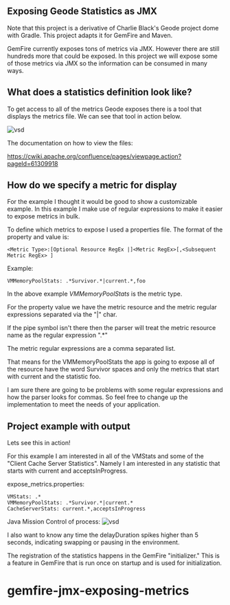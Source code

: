 ## Exposing Geode Statistics as JMX

Note that this project is a derivative of Charlie Black's Geode project dome with Gradle. This project adapts it for GemFire and Maven.

GemFire currently exposes tons of metrics via JMX.  However there are still hundreds more that could be exposed.   In this project we will expose some of those metrics via JMX so the information can be consumed in many ways.   

##  What does a statistics definition look like?

To get access to all of the metrics Geode exposes there is a tool that displays the metrics file.    We can see that tool in action below.

![vsd](/images/vsd.png)

The documentation on how to view the files:

https://cwiki.apache.org/confluence/pages/viewpage.action?pageId=61309918

##  How do we specify a metric for display

For the example I thought it would be good to show a customizable example.   In this example I make use of regular expressions to make it easier to expose metrics in bulk.

To define which metrics to expose I used a properties file.   The format of the property and value is:

```
<Metric Type>:[Optional Resource RegEx |]<Metric RegEx>[,<Subsequent Metric RegEx> ]
```

Example:
```
VMMemoryPoolStats: .*Survivor.*|current.*,foo
```
In the above example *VMMemoryPoolStats* is the metric type.   

For the property value we have the metric resource and the metric regular expressions separated via the "|" char.   

If the pipe symbol isn't there then the parser will treat the metric resource name as the regular expression ".\*"

The metric regular expressions are a comma separated list.

That means for the VMMemoryPoolStats the app is going to expose all of the resource have the word Survivor spaces and only the metrics that start with current and the statistic foo.

I am sure there are going to be problems with some regular expressions and how the parser looks for commas.   So feel free to change up the implementation to meet the needs of your application.

## Project example with output

Lets see this in action!

For this example I am interested in all of the VMStats and some of the "Client Cache Server Statistics".  Namely I am interested in any statistic that starts with current and acceptsInProgress.

expose_metrics.properties:
```
VMStats: .*
VMMemoryPoolStats: .*Survivor.*|current.*
CacheServerStats: current.*,acceptsInProgress
```
Java Mission Control of process:
![vsd](/images/jmc.png)

I also want to know any time the delayDuration spikes higher than 5 seconds, indicating swapping or pausing in the environment.

The registration of the statistics happens in the GemFire "initializer." This is a feature in GemFire that is run once on startup and is used for initialization.
# gemfire-jmx-exposing-metrics
